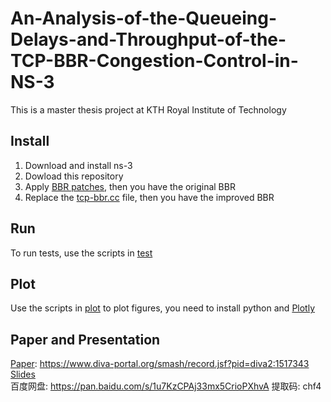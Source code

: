 # An-Analysis-of-the-Queueing-Delays-and-Throughput-of-the-TCP-BBR-Congestion-Control-in-NS-3
This is a master thesis project at KTH Royal Institute of Technology 
## Install
1. Download and install ns-3
2. Dowload this repository
3. Apply [BBR patches](/bbr-master/patch), then you have the original BBR
4. Replace the [tcp-bbr.cc](/tcp-bbr.cc) file, then you have the improved BBR
## Run
To run tests, use the scripts in [test](/tests)
##  Plot
Use the scripts in [plot](/plot) to plot figures, you need to install python and [Plotly](https://plotly.com/)
## Paper and Presentation
[Paper](/An-Analysis-of-the-Queueing-Delays-and-Throughput-of-the-TCP-BBR-Congestion-Control-in-NS-3.pdf): https://www.diva-portal.org/smash/record.jsf?pid=diva2:1517343 <br/>
[Slides](/Presentation.pptx) <br/>
百度网盘: https://pan.baidu.com/s/1u7KzCPAj33mx5CrioPXhvA 提取码: chf4
